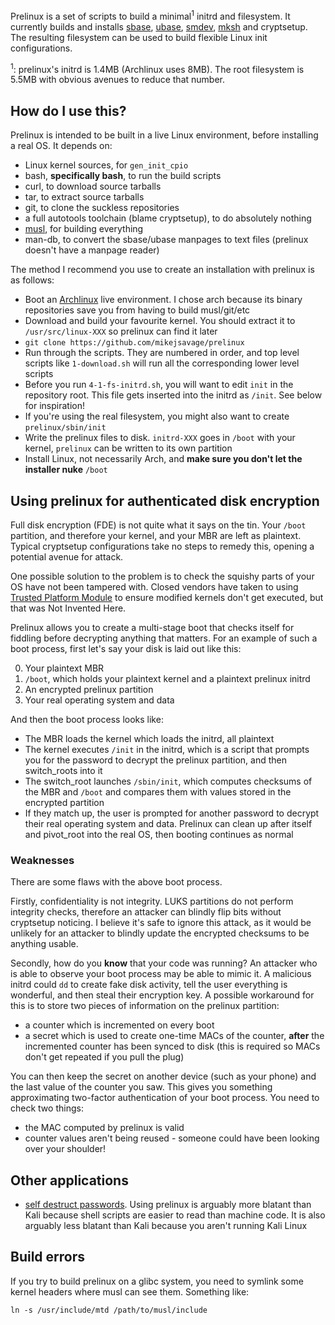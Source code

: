 [sbase]: http://tools.suckless.org/sbase
[ubase]: http://tools.suckless.org/ubase
[smdev]: http://git.suckless.org/smdev/
[mksh]: https://www.mirbsd.org/mksh.htm

Prelinux is a set of scripts to build a minimal<sup>1</sup> initrd and
filesystem. It currently builds and installs [sbase][sbase],
[ubase][ubase], [smdev][smdev], [mksh][mksh] and cryptsetup. The
resulting filesystem can be used to build flexible Linux init
configurations.

<sup>1</sup>: prelinux's initrd is 1.4MB (Archlinux uses 8MB). The root
filesystem is 5.5MB with obvious avenues to reduce that number.

How do I use this?
------------------

[musl]: http://www.musl-libc.org/
[arch]: https://www.archlinux.org/

Prelinux is intended to be built in a live Linux environment, before
installing a real OS. It depends on:

- Linux kernel sources, for `gen_init_cpio`
- bash, __specifically bash__, to run the build scripts
- curl, to download source tarballs
- tar, to extract source tarballs
- git, to clone the suckless repositories
- a full autotools toolchain (blame cryptsetup), to do absolutely
  nothing
- [musl][musl], for building everything
- man-db, to convert the sbase/ubase manpages to text files (prelinux
  doesn't have a manpage reader)

The method I recommend you use to create an installation with prelinux
is as follows:

- Boot an [Archlinux][arch] live environment. I chose arch because its
  binary repositories save you from having to build musl/git/etc
- Download and build your favourite kernel. You should extract it to
  `/usr/src/linux-XXX` so prelinux can find it later
- `git clone https://github.com/mikejsavage/prelinux`
- Run through the scripts. They are numbered in order, and top level
  scripts like `1-download.sh` will run all the corresponding lower
  level scripts
- Before you run `4-1-fs-initrd.sh`, you will want to edit `init` in the
  repository root. This file gets inserted into the initrd as
  `/init`. See below for inspiration!
- If you're using the real filesystem, you might also want to create
  `prelinux/sbin/init`
- Write the prelinux files to disk. `initrd-XXX` goes in `/boot` with
  your kernel, `prelinux` can be written to its own partition
- Install Linux, not necessarily Arch, and __make sure you don't let the
  installer nuke__ `/boot`


Using prelinux for authenticated disk encryption
------------------------------------------------

[TPM]: http://en.wikipedia.org/wiki/Trusted_Platform_Module

Full disk encryption (FDE) is not quite what it says on the tin. Your
`/boot` partition, and therefore your kernel, and your MBR are left as
plaintext. Typical cryptsetup configurations take no steps to remedy
this, opening a potential avenue for attack. 

One possible solution to the problem is to check the squishy parts of
your OS have not been tampered with. Closed vendors have taken to using
[Trusted Platform Module][TPM] to ensure modified kernels don't get
executed, but that was Not Invented Here.

Prelinux allows you to create a multi-stage boot that checks itself for
fiddling before decrypting anything that matters. For an example of such
a boot process, first let's say your disk is laid out like this:

0. Your plaintext MBR
1. `/boot`, which holds your plaintext kernel and a plaintext
   prelinux initrd
2. An encrypted prelinux partition
3. Your real operating system and data

And then the boot process looks like:

- The MBR loads the kernel which loads the initrd, all plaintext
- The kernel executes `/init` in the initrd, which is a script that
  prompts you for the password to decrypt the prelinux partition, and
  then switch_roots into it
- The switch_root launches `/sbin/init`, which computes checksums of the
  MBR and `/boot` and compares them with values stored in the encrypted
  partition
- If they match up, the user is prompted for another password to decrypt
  their real operating system and data. Prelinux can clean up after
  itself and pivot_root into the real OS, then booting continues as
  normal

### Weaknesses

There are some flaws with the above boot process.

Firstly, confidentiality is not integrity. LUKS partitions do not
perform integrity checks, therefore an attacker can blindly flip bits
without cryptsetup noticing. I believe it's safe to ignore this attack,
as it would be unlikely for an attacker to blindly update the encrypted
checksums to be anything usable.

Secondly, how do you __know__ that your code was running? An attacker
who is able to observe your boot process may be able to mimic it. A
malicious initrd could `dd` to create fake disk activity, tell the user
everything is wonderful, and then steal their encryption key. A possible
workaround for this is to store two pieces of information on the
prelinux partition:

- a counter which is incremented on every boot
- a secret which is used to create one-time MACs of the counter,
  __after__ the incremented counter has been synced to disk (this is
  required so MACs don't get repeated if you pull the plug)

You can then keep the secret on another device (such as your phone) and
the last value of the counter you saw. This gives you something
approximating two-factor authentication of your boot process. You need
to check two things:

- the MAC computed by prelinux is valid
- counter values aren't being reused - someone could have been looking
  over your shoulder!


Other applications
------------------

[kali]: https://www.kali.org/how-to/emergency-self-destruction-luks-kali/

- [self destruct passwords][kali]. Using prelinux is arguably more
  blatant than Kali because shell scripts are easier to read than
  machine code. It is also arguably less blatant than Kali because you
  aren't running Kali Linux


Build errors
------------

If you try to build prelinux on a glibc system, you need to symlink some
kernel headers where musl can see them. Something like:

	ln -s /usr/include/mtd /path/to/musl/include
